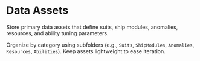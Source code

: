 # Data Assets

Store primary data assets that define suits, ship modules, anomalies, resources, and ability tuning parameters.

Organize by category using subfolders (e.g., `Suits`, `ShipModules`, `Anomalies`, `Resources`, `Abilities`). Keep assets lightweight to ease iteration.

